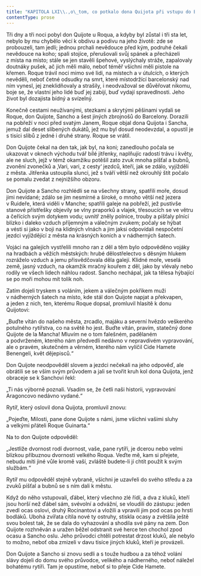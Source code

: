 ```yaml
---
title: "KAPITOLA LXI\\.,o\_tom, co potkalo dona Quijota při vstupu do Barcelony, a\_o\_jiných věcech, spíše pravdivých než rozumných\\."
contentType: prose
---
```


<section>

Tři dny a tři noci pobyl don Quijote u Roqua, a kdyby byl zůstal i tři sta let, nebylo by mu chybělo věcí k obdivu a podivu na jeho životě: zde se probouzeli, tam jedli; jednou prchali nevědouce před kým, podruhé čekali nevědouce na koho; spali stojíce, přerušovali svůj spánek a přecházeli z místa na místo; stále se jen stavěli špehové, vyslýchaly stráže, zapalovaly doutnáky pušek, ač jich měli málo, neboť téměř všichni měli pistole na křemen. Roque trávil noci mimo své lidi, na místech a v útulcích, o kterých nevěděli, neboť četné odsudky na smrt, které místodržící barcelonský nad ním vynesl, jej zneklidňovaly a strašily, i neodvažoval se důvěřovat nikomu, boje se, že vlastní jeho lidé buď jej zabijí, buď vydají spravedlnosti. Jeho život byl dozajista bídný a svízelný.

Konečně cestami neužívanými, stezkami a skrytými pěšinami vydali se Roque, don Quijote, Sancho a šest jiných zbrojnošů do Barcelony. Dorazili na pobřeží v noci před svatým Janem, Roque objal dona Quijota i Sancha, jemuž dal deset slíbených dukátů, jež mu byl dosud neodevzdal, a opustil je s tisíci slibů z jedné i druhé strany. Roque se vrátil.

Don Quijote čekal na den tak, jak byl, na koni; zanedlouho počala se ukazovat v oknech východu tvář bílé jitřenky, naplňujíc radostí trávu i květy, ale ne sluch, jejž v témž okamžiku potěšil zato zvuk mnoha píšťal a bubnů, zvonění zvonečků a ‚Vari, vari, z cesty‘ jezdců, kteří, jak se zdálo, vyjížděli z města. Jitřenka ustoupila slunci, jež s tváří větší než okrouhlý štít počalo se pomalu zvedat z nejnižšího obzoru.

Don Quijote a Sancho rozhlédli se na všechny strany, spatřili moře, dosud jimi nevídané; zdálo se jim nesmírné a široké, o mnoho větší než jezera v Ruideře, která viděli v Manche; spatřili galeje na pobřeží, jež pustivše stanové přístřešky objevily se vlny praporků a vlajek, třesoucích se ve větru a čeřících svým dotykem vodu; uvnitř zněly polnice, trouby a píšťaly plnící blízko i daleko vzduch příjemným a válečným zvukem; počaly se hýbat a vésti si jako v boji na klidných vlnách a jim jaksi odpovídali nespočetní jezdci vyjíždějící z města na krásných koních a v nádherných šatech.

Vojáci na galejích vystřelili mnoho ran z děl a těm bylo odpověděno vojáky na hradbách a věžích městských: hrubé dělostřelectvo s děsným hlukem rozráželo vzduch a jemu přisvědčovala děla galejí. Klidné moře, veselá země, jasný vzduch, na okamžik mračný kouřem z děl, jako by vlévaly nebo rodily ve všech lidech náhlou radost. Sancho nechápal, jak ta tělesa hýbající se po moři mohou mít tolik noh.

Zatím dojeli tryskem s voláním, jekem a válečným pokřikem muži v nádherných šatech na místo, kde stál don Quijote napjat a překvapen, a jeden z nich, ten, kterému Roque dopsal, promluvil hlasitě k donu Quijotovi:

„Buďte vítán do našeho města, zrcadlo, majáku a severní hvězdo veškerého potulného rytířstva, co na světě ho jest. Buďte vítán, pravím, statečný done Quijote de la Mancha! Mluvím ne o tom falešném, padělaném a podvrženém, kterého nám předvedli nedávno v nepravdivém vypravování, ale o pravém, skutečném a věrném, kterého nám vylíčil Cide Hamete Benengeli, květ dějepisců.“

Don Quijote neodpověděl slovem a jezdci nečekali na jeho odpověď, ale obrátili se se vším svým průvodem a jali se tvořit kruh kol dona Quijota, jenž obraceje se k Sanchovi řekl:

„Ti nás výborně poznali. Vsadím se, že četli naši historii, vypravování Aragoncovo nedávno vydané.“

Rytíř, který oslovil dona Quijota, promluvil znovu:

„Pojeďte, Milosti, pane done Quijote s námi, jsme všichni vašimi sluhy a velkými přáteli Roque Guinarta.“

Na to don Quijote odpověděl:

„Jestliže dvornost rodí dvornost, vaše, pane rytíři, je dcerou nebo velmi blízkou příbuznou dvornosti velkého Roqua. Veďte mě, kam si přejete, nebudu míti jiné vůle kromě vaší, zvláště budete-li jí chtít použít k svým službám.“

Rytíř mu odpověděl stejně vybraně, všichni je uzavřeli do svého středu a za zvuků píšťal a bubnů se s ním dali k městu.

Když do něho vstupovali, ďábel, který všechno zlé řídí, a dva z kluků, kteří jsou horší než ďábel sám, svévolní a odvážní, se vloudili do zástupu: jeden zvedl ocas oslovi, druhý Rocinantovi a vložili a vpravili jim pod ocas po hrsti bodláků. Ubohá zvířata cítila nové ty ostruhy, stiskla ocasy a zvětšila ještě svou bolest tak, že se dala do vyhazování a shodila své pány na zem. Don Quijote rozhněván a uražen běžel odstranit své herce ten chochol zpod ocasu a Sancho oslu. Jeho průvodci chtěli potrestat drzost kluků, ale nebylo to možno, neboť oba zmizeli v davu tisíce jiných kluků, kteří je provázeli.

Don Quijote a Sancho si znovu sedli a s touže hudbou a za téhož volání slávy dojeli do domu svého průvodce, velikého a nádherného, neboť náležel bohatému rytíři. Tam je opustíme, neboť si to přeje Cide Hamete.

</section>
